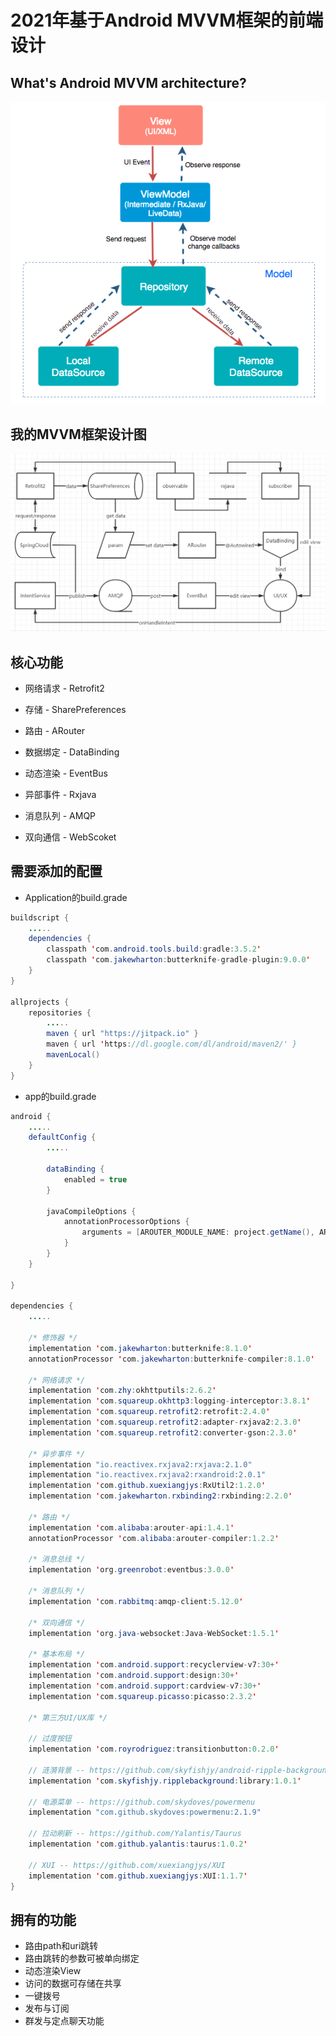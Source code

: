 # 2021年基于Android MVVM框架的前端设计

## What's Android MVVM architecture?

![Screenshot](reference.png)

## 我的MVVM框架设计图

![Screenshot](mydesigner.png)

## 核心功能

 - 网络请求 - Retrofit2

 - 存储 - SharePreferences

 - 路由 - ARouter

 - 数据绑定 - DataBinding
 
 - 动态渲染 - EventBus

 - 异部事件 - Rxjava
 
 - 消息队列 - AMQP
 
 - 双向通信 - WebScoket

## 需要添加的配置

- Application的build.grade

``` java
buildscript {
    .....
    dependencies {
        classpath 'com.android.tools.build:gradle:3.5.2'
        classpath 'com.jakewharton:butterknife-gradle-plugin:9.0.0'
    }
}

allprojects {
    repositories {
        .....
        maven { url "https://jitpack.io" }
        maven { url 'https://dl.google.com/dl/android/maven2/' }
        mavenLocal()
    }
}
```

- app的build.grade

``` java
android {
    .....
    defaultConfig {
        .....

        dataBinding {
            enabled = true
        }

        javaCompileOptions {
            annotationProcessorOptions {
                arguments = [AROUTER_MODULE_NAME: project.getName(), AROUTER_GENERATE_DOC: "enable"]
            }
        }
    }
   
}

dependencies {
    .....

    /* 修饰器 */
    implementation 'com.jakewharton:butterknife:8.1.0'
    annotationProcessor 'com.jakewharton:butterknife-compiler:8.1.0'

    /* 网络请求 */
    implementation 'com.zhy:okhttputils:2.6.2'
    implementation 'com.squareup.okhttp3:logging-interceptor:3.8.1'
    implementation 'com.squareup.retrofit2:retrofit:2.4.0'
    implementation 'com.squareup.retrofit2:adapter-rxjava2:2.3.0'
    implementation 'com.squareup.retrofit2:converter-gson:2.3.0'

    /* 异步事件 */
    implementation "io.reactivex.rxjava2:rxjava:2.1.0"
    implementation "io.reactivex.rxjava2:rxandroid:2.0.1"
    implementation 'com.github.xuexiangjys:RxUtil2:1.2.0'
    implementation 'com.jakewharton.rxbinding2:rxbinding:2.2.0'
    
    /* 路由 */
    implementation 'com.alibaba:arouter-api:1.4.1'
    annotationProcessor 'com.alibaba:arouter-compiler:1.2.2'
    
    /* 消息总线 */
    implementation 'org.greenrobot:eventbus:3.0.0'
    
    /* 消息队列 */
    implementation 'com.rabbitmq:amqp-client:5.12.0'
    
    /* 双向通信 */
    implementation 'org.java-websocket:Java-WebSocket:1.5.1'

    /* 基本布局 */
    implementation 'com.android.support:recyclerview-v7:30+'
    implementation 'com.android.support:design:30+'
    implementation 'com.android.support:cardview-v7:30+'
    implementation 'com.squareup.picasso:picasso:2.3.2'
    
    /* 第三方UI/UX库 */

    // 过度按钮
    implementation 'com.royrodriguez:transitionbutton:0.2.0'

    // 涟漪背景 -- https://github.com/skyfishjy/android-ripple-background
    implementation 'com.skyfishjy.ripplebackground:library:1.0.1'

    // 电源菜单 -- https://github.com/skydoves/powermenu
    implementation "com.github.skydoves:powermenu:2.1.9"
    
    // 拉动刷新 -- https://github.com/Yalantis/Taurus
    implementation 'com.github.yalantis:taurus:1.0.2'

    // XUI -- https://github.com/xuexiangjys/XUI
    implementation 'com.github.xuexiangjys:XUI:1.1.7'
}
```

## 拥有的功能

 - 路由path和uri跳转
 - 路由跳转的参数可被单向绑定
 - 动态渲染View
 - 访问的数据可存储在共享
 - 一键拨号
 - 发布与订阅
 - 群发与定点聊天功能
